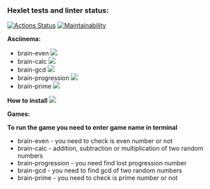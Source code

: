 ### Hexlet tests and linter status:
[![Actions Status](https://github.com/Johnny32id/python-project-49/actions/workflows/hexlet-check.yml/badge.svg)](https://github.com/Johnny32id/python-project-49/actions)
[![Maintainability](https://api.codeclimate.com/v1/badges/28b087f76e9bca034a52/maintainability)](https://codeclimate.com/github/Johnny32id/python-project-49/maintainability)

**Asciinema:**
* brain-even 
<a href="https://asciinema.org/a/7vnRey64nA990Kog1QhpBv3Jx" target="_blank"><img src="https://asciinema.org/a/7vnRey64nA990Kog1QhpBv3Jx.svg" /></a>
* brain-calc <a href="https://asciinema.org/a/C0EYUG2pjOUin7p8ZolaDzi6e" target="_blank"><img src="https://asciinema.org/a/C0EYUG2pjOUin7p8ZolaDzi6e.svg" /></a>
* brain-gcd <a href="https://asciinema.org/a/tfs8teIYTJ7AyfbbjuwmjjKOy" target="_blank"><img src="https://asciinema.org/a/tfs8teIYTJ7AyfbbjuwmjjKOy.svg" /></a>
* brain-progression <a href="https://asciinema.org/a/jxNt6AwUZifQh5oCX5lcksz81" target="_blank"><img src="https://asciinema.org/a/jxNt6AwUZifQh5oCX5lcksz81.svg" /></a>
* brain-prime <a href="https://asciinema.org/a/g5hOYOcDgv7R0KaxOWMrzu8kU" target="_blank"><img src="https://asciinema.org/a/g5hOYOcDgv7R0KaxOWMrzu8kU.svg" /></a>

**How to install**
<a href="https://asciinema.org/a/tFpiXtkO99lPdd3enLSvCI0OR" target="_blank"><img src="https://asciinema.org/a/tFpiXtkO99lPdd3enLSvCI0OR.svg" /></a>

**Games:**

**To run the game you need to enter game name in terminal**
* brain-even - you need  to check is even number or not
* brain-calc - addition, subtraction or multiplication of two random numbers
* brain-progression - you need find lost progression number
* brain-gcd - you need to find gcd  of two random numbers
* brain-prime - you need to check is prime number or not